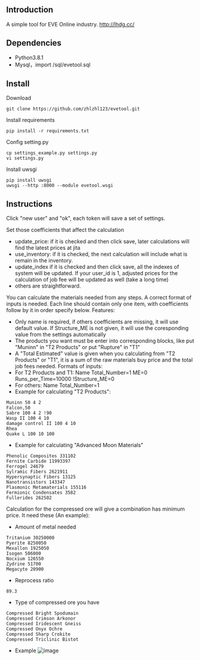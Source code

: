 ## Introduction

A simple tool for EVE Online industry.
http://lhdg.cc/

## Dependencies

- Python3.8.1
- Mysql，import /sql/evetool.sql

## Install
Download
```
git clone https://github.com/zhlzhl123/evetool.git
```
Install requirements
```
pip install -r requirements.txt
```
Config setting.py
```
cp settings_example.py settings.py
vi settings.py
```
Install uwsgi
```
pip install uwsgi
uwsgi --http :8000 --module evetool.wsgi
```

## Instructions

Click "new user" and "ok", each token will save a set of settings.

Set those coefficients that affect the calculation

- update_price: if it is checked and then click save, later calculations will find the latest prices at jita
- use_inventory: if it is checked, the next calculation will include what is remain in the inventory.
- update_index if it is checked and then click save, all the indexes of system will be updated. If your user_id is 1, adjusted prices for the calculation of job fee will be updated as well (take a long time)
- others are straightforward.

You can calculate the materials needed from any steps. A correct format of inputs is needed. Each line should contain only one item, with coefficients follow by it in order specify below. 
Features:
- Only name is required, if others coefficients are missing, it will use default value. If Structure_ME is not given, it will use the coresponding value from the settings automatically
- The products you want must be enter into corresponding blocks, like put "Muninn" in "T2 Products" or put "Rupture" in "T1"
- A "Total Estimated" value is given when you calculating from "T2 Products" or "T1", it is a sum of the raw materials buy price and the total job fees needed.
Formats of inputs:
- For T2 Products and T1: Name Total_Number=1 ME=0 Runs_per_Time=10000 !Structure_ME=0
- For others: Name Total_Number=1
- Example for calculating "T2 Products":
```
Muninn 50 4 2
Falcon,50
Sabre 100 4 2 !90
Wasp II 100 4 10
damage control II 100 4 10
Rhea
Quake L 100 10 100
```
- Example for calculating "Advanced Moon Materials"
```
Phenolic Composites 331102
Fernite Carbide 11993397
Ferrogel 24679
Sylramic Fibers 2621911
Hypersynaptic Fibers 13125
Nanotransistors 143347
Plasmonic Metamaterials 155116
Fermionic Condensates 3582
Fullerides 262502
```
Calculation for the compressed ore will give a combination has minimum price. It need these (An example):
- Amount of metal needed
```
Tritanium 30250000
Pyerite 8250050
Mexallon 1925050
Isogen 506000
Nocxium 126550
Zydrine 51700
Megacyte 20900
```
- Reprocess ratio
```
89.3
```
- Type of compressed ore you have
```
Compressed Bright Spodumain
Compressed Crimson Arkonor
Compressed Iridescent Gneiss
Compressed Onyx Ochre
Compressed Sharp Crokite
Compressed Triclinic Bistot
```
- Example
![image](https://github.com/zhlzhl123/evetool/blob/master/example/example.jpg)
